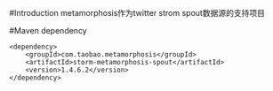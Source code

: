 #Introduction
metamorphosis作为twitter strom spout数据源的支持项目

#Maven dependency

    <dependency>
		<groupId>com.taobao.metamorphosis</groupId>
		<artifactId>storm-metamorphosis-spout</artifactId>
		<version>1.4.6.2</version>
	</dependency>

